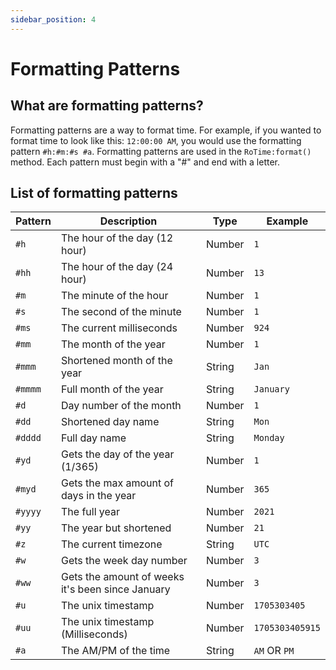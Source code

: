 ```yaml
---
sidebar_position: 4
---
```


# Formatting Patterns

## What are formatting patterns?
Formatting patterns are a way to format time. For example, if you wanted to format time to look like this: `12:00:00 AM`, you would use the formatting pattern `#h:#m:#s #a`. Formatting patterns are used in the `RoTime:format()` method. Each pattern must begin with a "#" and end with a letter.

## List of formatting patterns
| Pattern | Description | Type | Example |
| --- | --- | --- | --- |
| `#h` | The hour of the day (12 hour) | Number | `1` |
| `#hh` | The hour of the day (24 hour) | Number | `13` |
| `#m` | The minute of the hour | Number | `1` |
| `#s` | The second of the minute | Number | `1` |
| `#ms` | The current milliseconds | Number | `924` |
| `#mm` | The month of the year | Number | `1` |
| `#mmm` | Shortened month of the year | String | `Jan` |
| `#mmmm` | Full month of the year | String | `January` |
| `#d` | Day number of the month | Number | `1` |
| `#dd` | Shortened day name | String | `Mon` |
| `#dddd` | Full day name | String | `Monday` |
| `#yd` | Gets the day of the year (1/365) | Number | `1` |
| `#myd` | Gets the max amount of days in the year | Number | `365` |
| `#yyyy` | The full year | Number | `2021` |
| `#yy` | The year but shortened | Number | `21` |
| `#z` | The current timezone | String | `UTC` |
| `#w` | Gets the week day number | Number | `3` |
| `#ww` | Gets the amount of weeks it's been since January | Number | `3` |
| `#u` | The unix timestamp | Number | `1705303405` |
| `#uu` | The unix timestamp (Milliseconds) | Number | `1705303405915` |
| `#a` | The AM/PM of the time | String | `AM` OR `PM` |
